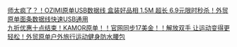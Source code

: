   
[师太疯了？！OZIMI原单USB数据线 盒装好品相 1.5M 超长 6.9元限时秒杀！外贸原单面条数据线快速USB通用](http://www.dianyue.me/archives/876/giz9oqanni0yka5h/)  
[九折优惠十点结束！KAMOR原单！！官网同步17美金！！解放双手 让运动变得更轻松！外贸原单户外旅行运动健身防水腰包](http://www.dianyue.me/archives/876/58e2qkvjwr80pbnc/)